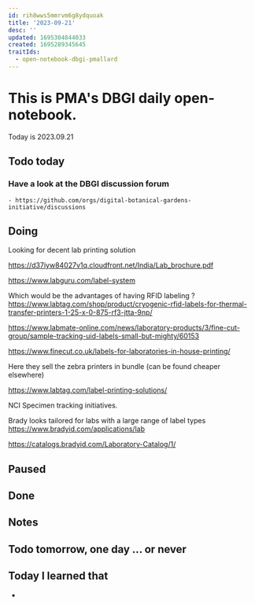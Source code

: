 ```yaml
---
id: rih8wws5mmrvm6g8ydquoak
title: '2023-09-21'
desc: ''
updated: 1695304844033
created: 1695289345645
traitIds:
  - open-notebook-dbgi-pmallard
---
```



# This is PMA's DBGI daily open-notebook.

Today is 2023.09.21

## Todo today

### Have a look at the DBGI discussion forum
    - https://github.com/orgs/digital-botanical-gardens-initiative/discussions
###
###

## Doing

Looking for decent lab printing solution 


https://d37iyw84027v1q.cloudfront.net/India/Lab_brochure.pdf

https://www.labguru.com/label-system

Which would be the advantages of having RFID labeling ?
https://www.labtag.com/shop/product/cryogenic-rfid-labels-for-thermal-transfer-printers-1-25-x-0-875-rf3-jtta-9np/



https://www.labmate-online.com/news/laboratory-products/3/fine-cut-group/sample-tracking-uid-labels-small-but-mighty/60153


https://www.finecut.co.uk/labels-for-laboratories-in-house-printing/


Here they sell the zebra printers in bundle (can be found cheaper elsewhere)

https://www.labtag.com/label-printing-solutions/


 NCI Specimen tracking initiatives.

Brady looks tailored for labs with a large range of label types 
https://www.bradyid.com/applications/lab

https://catalogs.bradyid.com/Laboratory-Catalog/1/


## Paused

## Done

## Notes

## Todo tomorrow, one day ... or never

###
###
###


## Today I learned that

-